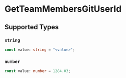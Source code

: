 # GetTeamMembersGitUserId


## Supported Types

### `string`

```typescript
const value: string = "<value>";
```

### `number`

```typescript
const value: number = 1284.03;
```

